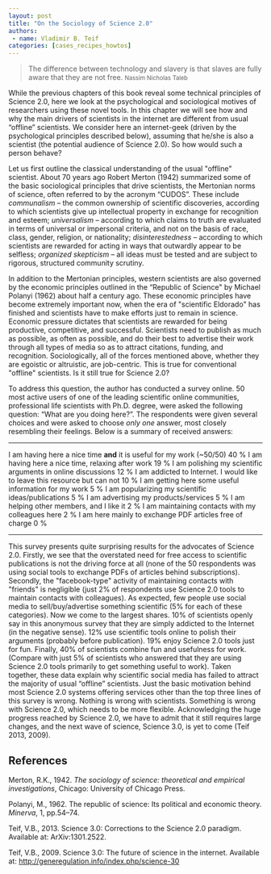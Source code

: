 ```yaml
---
layout: post
title: "On the Sociology of Science 2.0"
authors:
 - name: Vladimir B. Teif
categories: [cases_recipes_howtos]
---
```


> The difference between technology and slavery is that slaves are fully aware that they are not free.
<small>Nassim Nicholas Taleb</small>

While the previous chapters of this book reveal some technical
principles of Science 2.0, here we look at the psychological and
sociological motives of researchers using these novel tools. In this
chapter we will see how and why the main drivers of scientists in the
internet are different from usual “offline” scientists. We consider here
an internet-geek (driven by the psychological principles described
below), assuming that he/she is also a scientist (the potential audience
of Science 2.0). So how would such a person behave?

Let us first outline the classical understanding of the usual "offline"
scientist. About 70 years ago Robert Merton (1942) summarized some of
the basic sociological principles that drive scientists, the Mertonian
norms of science, often referred to by the acronym “CUDOS”. These
include *communalism* – the common ownership of scientific discoveries,
according to which scientists give up intellectual property in exchange
for recognition and esteem; *universalism* – according to which claims
to truth are evaluated in terms of universal or impersonal criteria, and
not on the basis of race, class, gender, religion, or nationality;
*disinterestedness* – according to which scientists are rewarded for
acting in ways that outwardly appear to be selfless; *organized
skepticism* – all ideas must be tested and are subject to rigorous,
structured community scrutiny.

In addition to the Mertonian principles, western scientists are also
governed by the economic principles outlined in the “Republic of
Science" by Michael Polanyi (1962) about half a century ago. These
economic principles have become extremely important now, when the era of
"scientific Eldorado" has finished and scientists have to make efforts
just to remain in science. Economic pressure dictates that scientists
are rewarded for being productive, competitive, and successful.
Scientists need to publish as much as possible, as often as possible,
and do their best to advertise their work through all types of media so
as to attract citations, funding, and recognition. Sociologically, all
of the forces mentioned above, whether they are egoistic or altruistic,
are job-centric. This is true for conventional "offline" scientists. Is
it still true for Science 2.0?

To address this question, the author has conducted a survey online. 50
most active users of one of the leading scientific online communities,
professional life scientists with Ph.D. degree, were asked the following
question: “What are you doing here?”. The respondents were given several
choices and were asked to choose *only one* answer, most closely
resembling their feelings. Below is a summary of received answers:

---------------------------------------------------------------------------- ------
I am having here a nice time **and** it is useful for my work (\~50/50)      40 %
I am having here a nice time, relaxing after work                            19 %
I am polishing my scientific arguments in online discussions                 12 %
I am addicted to Internet. I would like to leave this resource but can not   10 %
I am getting here some useful information for my work                        5 %
I am popularizing my scientific ideas/publications                           5 %
I am advertising my products/services                                        5 %
I am helping other members, and I like it                                    2 %
I am maintaining contacts with my colleagues here                            2 %
I am here mainly to exchange PDF articles free of charge                     0 %
---------------------------------------------------------------------------- ------

This survey presents quite surprising results for the advocates of
Science 2.0. Firstly, we see that the overstated need for free access to
scientific publications is not the driving force at all (none of the 50
respondents was using social tools to exchange PDFs of articles behind
subscriptions). Secondly, the "facebook-type" activity of maintaining
contacts with "friends" is negligible (just 2% of respondents use
Science 2.0 tools to maintain contacts with colleagues). As expected,
few people use social media to sell/buy/advertise something scientific
(5% for each of these categories). Now we come to the largest shares.
10% of scientists openly say in this anonymous survey that they are
simply addicted to the Internet (in the negative sense). 12% use
scientific tools online to polish their arguments (probably before
publication). 19% enjoy Science 2.0 tools just for fun. Finally, 40% of
scientists combine fun and usefulness for work. (Compare with just 5% of
scientists who answered that they are using Science 2.0 tools primarily
to get something useful to work). Taken together, these data explain why
scientific social media has failed to attract the majority of usual
“offline” scientists. Just the basic motivation behind most Science 2.0
systems offering services other than the top three lines of this survey
is wrong. Nothing is wrong with scientists. Something is wrong with
Science 2.0, which needs to be more flexible. Acknowledging the huge
progress reached by Science 2.0, we have to admit that it still requires
large changes, and the next wave of science, Science 3.0, is yet to come
(Teif 2013, 2009).

## References

Merton, R.K., 1942. *The sociology of science: theoretical and empirical
investigations*, Chicago: University of Chicago Press.

Polanyi, M., 1962. The republic of science: Its political and economic
theory. *Minerva*, 1, pp.54–74.

Teif, V.B., 2013. Science 3.0: Corrections to the Science 2.0 paradigm.
Available at: ArXiv:1301.2522.

Teif, V.B., 2009. Science 3.0: The future of science in the internet.
Available at: <http://generegulation.info/index.php/science-30>
